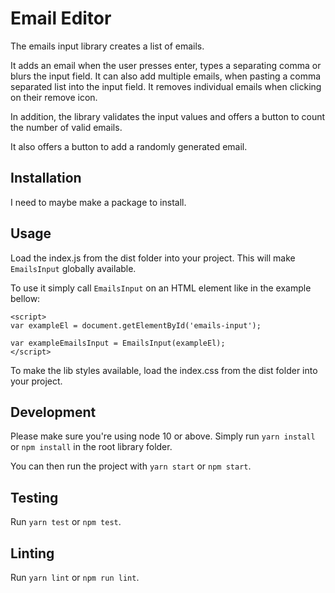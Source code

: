 # Email Editor

The emails input library creates a list of emails.

It adds an email when the user presses enter, types a separating comma or blurs the input field. It can also add multiple emails, when pasting a comma separated list into the input field. It removes individual emails when clicking on their remove icon.

In addition, the library validates the input values and offers a button to count the number of valid emails.

It also offers a button to add a randomly generated email.

## Installation

I need to maybe make a package to install.

## Usage
Load the index.js from the dist folder into your project. This will make ```EmailsInput``` globally available.

To use it simply call ```EmailsInput``` on an HTML element like in the example bellow:

```
<script>
var exampleEl = document.getElementById('emails-input');

var exampleEmailsInput = EmailsInput(exampleEl);
</script>
```

To make the lib styles available, load the index.css from the dist folder into your project.

## Development

Please make sure you're using node 10 or above. Simply run ```yarn install``` or ```npm install``` in the root library folder.

You can then run the project with ```yarn start``` or ```npm start```.

## Testing

Run ```yarn test``` or ```npm test```.

## Linting

Run ```yarn lint``` or ```npm run lint```.
